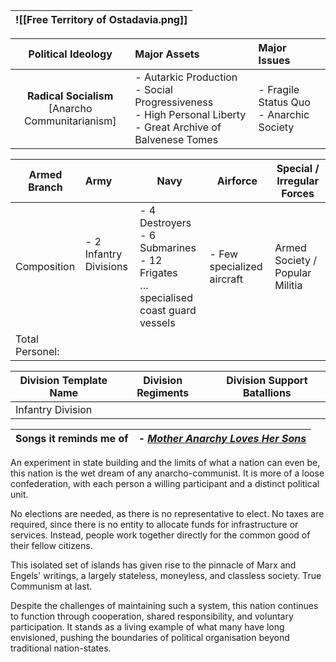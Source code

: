 
| ![[Free Territory of Ostadavia.png]] |
| ------------------------------------ |

|               **Political Ideology**                | **Major Assets**                                                                                                   | Major Issues                               |
| :-------------------------------------------------: | :----------------------------------------------------------------------------------------------------------------- | :----------------------------------------- |
| **Radical Socialism**<br>[Anarcho Communitarianism] | - Autarkic Production<br>- Social Progressiveness<br>- High Personal Liberty<br>- Great Archive of Balvenese Tomes | - Fragile Status Quo<br>- Anarchic Society |

| Armed Branch    | Army                               | Navy                                                                                  | Airforce                   | Special / Irregular Forces      |
| --------------- | :--------------------------------- | ------------------------------------------------------------------------------------- | -------------------------- | ------------------------------- |
| Composition     | - 2 Infantry Divisions<br><br><br> | - 4 Destroyers<br>- 6 Submarines<br>- 12 Frigates<br>…specialised coast guard vessels | - Few specialized aircraft | Armed Society / Popular Militia |
| Total Personel: |                                    |                                                                                       |                            |                                 |

| Division Template Name | Division Regiments | Division Support Batallions |
| ---------------------- | ------------------ | --------------------------- |
| Infantry Division      |                    |                             |

| Songs it reminds me of | - [*Mother Anarchy Loves Her Sons*](https://www.youtube.com/watch?v=QFLC7GRXmM0)<br> |
| ---------------------- | ------------------------------------------------------------------------------------ |
An experiment in state building and the limits of what a nation can even be, this nation is the wet dream of any anarcho-communist. It is more of a loose confederation, with each person a willing participant and a distinct political unit.

No elections are needed, as there is no representative to elect. No taxes are required, since there is no entity to allocate funds for infrastructure or services. Instead, people work together directly for the common good of their fellow citizens.

This isolated set of islands has given rise to the pinnacle of Marx and Engels' writings, a largely stateless, moneyless, and classless society. True Communism at last.

Despite the challenges of maintaining such a system, this nation continues to function through cooperation, shared responsibility, and voluntary participation. It stands as a living example of what many have long envisioned, pushing the boundaries of political organisation beyond traditional nation-states.
